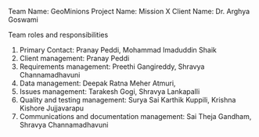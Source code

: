 Team Name: GeoMinions
Project Name: Mission X
Client Name: Dr. Arghya Goswami
 
Team roles and responsibilities
1.	Primary Contact:  Pranay Peddi, Mohammad Imaduddin Shaik
2.	Client management:  Pranay Peddi
3.	Requirements management:  Preethi Gangireddy, Shravya Channamadhavuni
4.	Data management:  Deepak Ratna Meher Atmuri, 
5.	Issues management: Tarakesh Gogi, Shravya Lankapalli
6.	Quality and testing management:  Surya Sai Karthik Kuppili, Krishna Kishore Jujjavarapu
7.	Communications and documentation management: Sai Theja Gandham, Shravya Channamadhavuni
 
